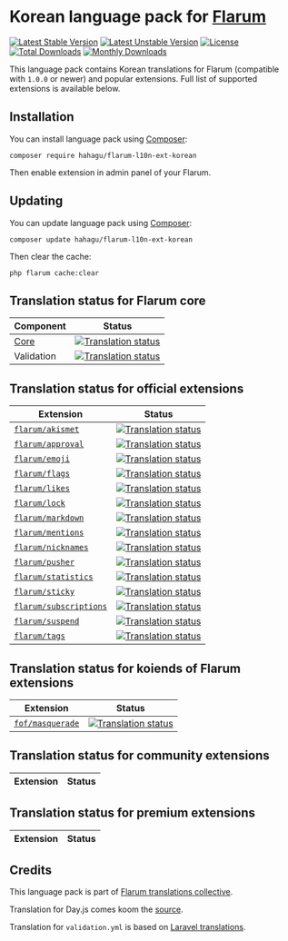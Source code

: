 # Korean language pack for [Flarum](https://flarum.org/)

[![Latest Stable Version](https://img.shields.io/packagist/v/hahagu/flarum-l10n-ext-korean?color=success&label=stable)](https://packagist.org/packages/hahagu/flarum-l10n-ext-korean) 
[![Latest Unstable Version](https://img.shields.io/packagist/v/hahagu/flarum-l10n-ext-korean?include_prereleases&label=unstable)](https://packagist.org/packages/hahagu/flarum-l10n-ext-korean) 
[![License](https://img.shields.io/packagist/l/hahagu/flarum-l10n-ext-korean)](https://packagist.org/packages/hahagu/flarum-l10n-ext-korean) 
[![Total Downloads](https://img.shields.io/packagist/dt/hahagu/flarum-l10n-ext-korean)](https://packagist.org/packages/hahagu/flarum-l10n-ext-korean/stats) 
[![Monthly Downloads](https://img.shields.io/packagist/dm/hahagu/flarum-l10n-ext-korean)](https://packagist.org/packages/hahagu/flarum-l10n-ext-korean/stats) 

This language pack contains Korean translations for Flarum (compatible with `1.0.0` or newer) and popular extensions. Full list of supported extensions is available below.


## Installation

You can install language pack using [Composer](https://getcomposer.org/):

```console
composer require hahagu/flarum-l10n-ext-korean
```

Then enable extension in admin panel of your Flarum.


## Updating

You can update language pack using [Composer](https://getcomposer.org/):

```console
composer update hahagu/flarum-l10n-ext-korean
```

Then clear the cache:

```console
php flarum cache:clear
```


## Translation status for Flarum core

| Component | Status |
| --- | --- |
| [Core](https://github.com/flarum/core) | [![Translation status](https://weblate.rob006.net/widgets/flarum/ko/core/svg-badge.svg)](https://weblate.rob006.net/projects/flarum/core/ko/) |
| Validation | [![Translation status](https://weblate.rob006.net/widgets/flarum/ko/validation/svg-badge.svg)](https://weblate.rob006.net/projects/flarum/validation/ko/) |


## Translation status for official extensions

<!-- flarum-extensions-list-start -->

| Extension | Status |
| --- | --- |
| [`flarum/akismet`](https://github.com/flarum/akismet) | [![Translation status](https://weblate.rob006.net/widgets/flarum/ko/flarum-akismet/svg-badge.svg)](https://weblate.rob006.net/projects/flarum/flarum-akismet/ko/) |
| [`flarum/approval`](https://github.com/flarum/approval) | [![Translation status](https://weblate.rob006.net/widgets/flarum/ko/flarum-approval/svg-badge.svg)](https://weblate.rob006.net/projects/flarum/flarum-approval/ko/) |
| [`flarum/emoji`](https://github.com/flarum/emoji) | [![Translation status](https://weblate.rob006.net/widgets/flarum/ko/flarum-emoji/svg-badge.svg)](https://weblate.rob006.net/projects/flarum/flarum-emoji/ko/) |
| [`flarum/flags`](https://github.com/flarum/flags) | [![Translation status](https://weblate.rob006.net/widgets/flarum/ko/flarum-flags/svg-badge.svg)](https://weblate.rob006.net/projects/flarum/flarum-flags/ko/) |
| [`flarum/likes`](https://github.com/flarum/likes) | [![Translation status](https://weblate.rob006.net/widgets/flarum/ko/flarum-likes/svg-badge.svg)](https://weblate.rob006.net/projects/flarum/flarum-likes/ko/) |
| [`flarum/lock`](https://github.com/flarum/lock) | [![Translation status](https://weblate.rob006.net/widgets/flarum/ko/flarum-lock/svg-badge.svg)](https://weblate.rob006.net/projects/flarum/flarum-lock/ko/) |
| [`flarum/markdown`](https://github.com/flarum/markdown) | [![Translation status](https://weblate.rob006.net/widgets/flarum/ko/flarum-markdown/svg-badge.svg)](https://weblate.rob006.net/projects/flarum/flarum-markdown/ko/) |
| [`flarum/mentions`](https://github.com/flarum/mentions) | [![Translation status](https://weblate.rob006.net/widgets/flarum/ko/flarum-mentions/svg-badge.svg)](https://weblate.rob006.net/projects/flarum/flarum-mentions/ko/) |
| [`flarum/nicknames`](https://github.com/flarum/nicknames) | [![Translation status](https://weblate.rob006.net/widgets/flarum/ko/flarum-nicknames/svg-badge.svg)](https://weblate.rob006.net/projects/flarum/flarum-nicknames/ko/) |
| [`flarum/pusher`](https://github.com/flarum/pusher) | [![Translation status](https://weblate.rob006.net/widgets/flarum/ko/flarum-pusher/svg-badge.svg)](https://weblate.rob006.net/projects/flarum/flarum-pusher/ko/) |
| [`flarum/statistics`](https://github.com/flarum/statistics) | [![Translation status](https://weblate.rob006.net/widgets/flarum/ko/flarum-statistics/svg-badge.svg)](https://weblate.rob006.net/projects/flarum/flarum-statistics/ko/) |
| [`flarum/sticky`](https://github.com/flarum/sticky) | [![Translation status](https://weblate.rob006.net/widgets/flarum/ko/flarum-sticky/svg-badge.svg)](https://weblate.rob006.net/projects/flarum/flarum-sticky/ko/) |
| [`flarum/subscriptions`](https://github.com/flarum/subscriptions) | [![Translation status](https://weblate.rob006.net/widgets/flarum/ko/flarum-subscriptions/svg-badge.svg)](https://weblate.rob006.net/projects/flarum/flarum-subscriptions/ko/) |
| [`flarum/suspend`](https://github.com/flarum/suspend) | [![Translation status](https://weblate.rob006.net/widgets/flarum/ko/flarum-suspend/svg-badge.svg)](https://weblate.rob006.net/projects/flarum/flarum-suspend/ko/) |
| [`flarum/tags`](https://github.com/flarum/tags) | [![Translation status](https://weblate.rob006.net/widgets/flarum/ko/flarum-tags/svg-badge.svg)](https://weblate.rob006.net/projects/flarum/flarum-tags/ko/) |

<!-- flarum-extensions-list-stop -->


## Translation status for koiends of Flarum extensions

<!-- fof-extensions-list-start -->

| Extension | Status |
| --- | --- |
| [`fof/masquerade`](https://github.com/FriendsOfFlarum/masquerade) | [![Translation status](https://weblate.rob006.net/widgets/flarum/ko/fof-masquerade/svg-badge.svg)](https://weblate.rob006.net/projects/flarum/fof-masquerade/ko/) |

<!-- fof-extensions-list-stop -->


## Translation status for community extensions

<!-- various-extensions-list-start -->

| Extension | Status |
| --- | --- |

<!-- various-extensions-list-stop -->


## Translation status for premium extensions

<!-- premium-extensions-list-start -->

| Extension | Status |
| --- | --- |

<!-- premium-extensions-list-stop -->


## Credits

This language pack is part of [Flarum translations collective](https://github.com/rob006-software/flarum-translations).

Translation for Day.js comes koom the [source](https://github.com/iamkun/dayjs/blob/v1.10.4/src/locale/ko.js).

Translation for `validation.yml` is based on [Laravel translations](https://github.com/Laravel-Lang/lang/blob/8.1.3/src/ko/validation.php).
